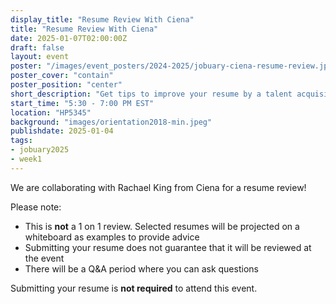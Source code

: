 ```yaml
---
display_title: "Resume Review With Ciena"
title: "Resume Review With Ciena"
date: 2025-01-07T02:00:00Z
draft: false
layout: event
poster: "/images/event_posters/2024-2025/jobuary-ciena-resume-review.jpg"
poster_cover: "contain"
poster_position: "center"
short_description: "Get tips to improve your resume by a talent acquisition associate at Ciena!"
start_time: "5:30 - 7:00 PM EST"
location: "HP5345"
background: "images/orientation2018-min.jpeg"
publishdate: 2025-01-04
tags:
- jobuary2025
- week1
---
```

We are collaborating with Rachael King from Ciena for a resume review!

Please note:
- This is **not** a 1 on 1 review. Selected resumes will be projected on a whiteboard as examples to provide advice
- Submitting your resume does not guarantee that it will be reviewed at the event
- There will be a Q&A period where you can ask questions

Submitting your resume is **not required** to attend this event. 